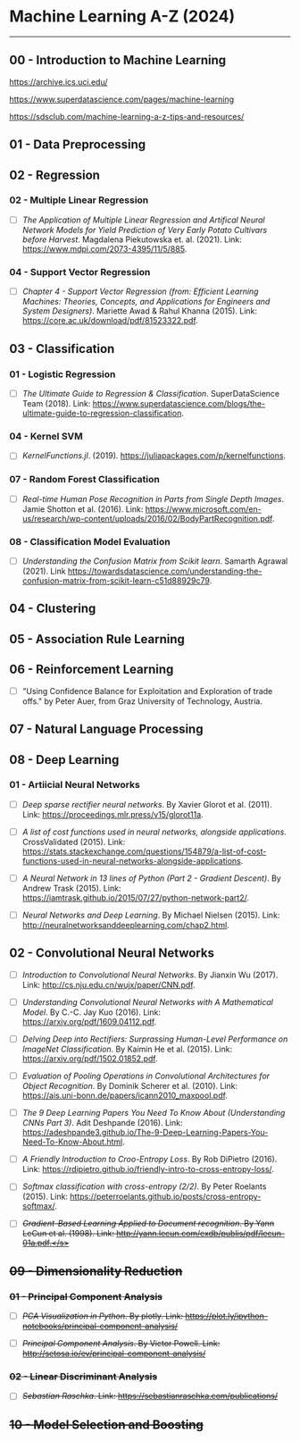 # Machine Learning A-Z (2024)

---

## 00 - Introduction to Machine Learning

https://archive.ics.uci.edu/

https://www.superdatascience.com/pages/machine-learning

https://sdsclub.com/machine-learning-a-z-tips-and-resources/

## 01 - Data Preprocessing

## 02 - Regression

### 02 - Multiple Linear Regression

- [ ] *The Application of Multiple Linear Regression and Artifical Neural Network Models for Yield Prediction of Very Early Potato Cultivars before Harvest*. Magdalena Piekutowska et. al. (2021). Link: https://www.mdpi.com/2073-4395/11/5/885.

### 04 - Support Vector Regression

- [ ] *Chapter 4 - Support Vector Regression (from: Efficient Learning Machines: Theories, Concepts, and Applications for Engineers and System Designers)*. Mariette Awad & Rahul Khanna (2015). Link: https://core.ac.uk/download/pdf/81523322.pdf.

## 03 - Classification

### 01 - Logistic Regression

- [ ] *The Ultimate Guide to Regression & Classification*. SuperDataScience Team (2018). Link: https://www.superdatascience.com/blogs/the-ultimate-guide-to-regression-classification.

### 04 - Kernel SVM

- [ ] *KernelFunctions.jl*. (2019). https://juliapackages.com/p/kernelfunctions.

### 07 - Random Forest Classification

- [ ] *Real-time Human Pose Recognition in Parts from Single Depth Images*. Jamie Shotton et al. (2016). Link: https://www.microsoft.com/en-us/research/wp-content/uploads/2016/02/BodyPartRecognition.pdf.

### 08 - Classification Model Evaluation

- [ ] *Understanding the Confusion Matrix from Scikit learn*. Samarth Agrawal (2021). Link https://towardsdatascience.com/understanding-the-confusion-matrix-from-scikit-learn-c51d88929c79.

## 04 - Clustering

## 05 - Association Rule Learning

## 06 - Reinforcement Learning

- [ ] "Using Confidence Balance for Exploitation and Exploration of trade offs." by Peter Auer, from Graz University of Technology, Austria.

## 07 - Natural Language Processing

## 08 - Deep Learning

### 01 - Artiicial Neural Networks

- [ ] *Deep sparse rectifier neural networks*. By Xavier Glorot et al. (2011). Link: https://proceedings.mlr.press/v15/glorot11a.

- [ ] *A list of cost functions used in neural networks, alongside applications*. CrossValidated (2015). Link: https://stats.stackexchange.com/questions/154879/a-list-of-cost-functions-used-in-neural-networks-alongside-applications.

- [ ] *A Neural Network in 13 lines of Python (Part 2 - Gradient Descent)*. By Andrew Trask (2015). Link: https://iamtrask.github.io/2015/07/27/python-network-part2/.

- [ ] *Neural Networks and Deep Learning*. By Michael Nielsen (2015). Link: http://neuralnetworksanddeeplearning.com/chap2.html.

## 02 - Convolutional Neural Networks

- [ ] *Introduction to Convolutional Neural Networks*. By Jianxin Wu (2017). Link: http://cs.nju.edu.cn/wujx/paper/CNN.pdf.

- [ ] *Understanding Convolutional Neural Networks with A Mathematical Model*. By C.-C. Jay Kuo (2016). Link: https://arxiv.org/pdf/1609.04112.pdf.

- [ ] *Delving Deep into Rectifiers: Surprassing Human-Level Performance on ImageNet Classification*. By Kaimin He et al. (2015). Link: https://arxiv.org/pdf/1502.01852.pdf.

- [ ] *Evaluation of Pooling Operations in Convolutional Architectures for Object Recognition*. By Dominik Scherer et al. (2010). Link: https://ais.uni-bonn.de/papers/icann2010_maxpool.pdf.

- [ ] *The 9 Deep Learning Papers You Need To Know About (Understanding CNNs Part 3)*. Adit Deshpande (2016). Link: https://adeshpande3.github.io/The-9-Deep-Learning-Papers-You-Need-To-Know-About.html.

- [ ] *A Friendly Introduction to Croo-Entropy Loss*. By Rob DiPietro (2016). Link: https://rdipietro.github.io/friendly-intro-to-cross-entropy-loss/.

- [ ] *Softmax classification with cross-entropy (2/2)*. By Peter Roelants (2015). Link: https://peterroelants.github.io/posts/cross-entropy-softmax/.

- [ ] <s>*Gradient-Based Learning Applied to Document recognition*. By Yann LeCun et al. (1998). Link: http://yann.lecun.com/exdb/publis/pdf/lecun-01a.pdf.</s>

## 09 - Dimensionality Reduction

### 01 - Principal Component Analysis

- [ ] *PCA Visualization in Python*. By plotly. Link: https://plot.ly/ipython-notebooks/principal-component-analysis/

- [ ] *Principal Component Analysis*. By Victor Powell. Link: http://setosa.io/ev/principal-component-analysis/

### 02 - Linear Discriminant Analysis

- [ ] *Sebastian Raschka*. Link: https://sebastianraschka.com/publications/

## 10 - Model Selection and Boosting
